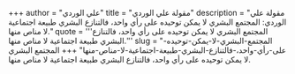 +++
author = "علي الوردي"
title = "مقولة علي الوردي"
description = "مقولة علي الوردي: المجتمع البشري لا يمكن توحيده على رأي واحد، فالتنازع البشري طبيعة اجتماعية لا مناص منها."
quote = '''المجتمع البشري لا يمكن توحيده على رأي واحد، فالتنازع البشري طبيعة اجتماعية لا مناص منها.'''
slug = "المجتمع-البشري-لا-يمكن-توحيده-على-رأي-واحد،-فالتنازع-البشري-طبيعة-اجتماعية-لا-مناص-منها"
+++
المجتمع البشري لا يمكن توحيده على رأي واحد، فالتنازع البشري طبيعة اجتماعية لا مناص منها.

